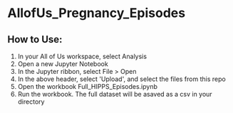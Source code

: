 # AllofUs_Pregnancy_Episodes

## How to Use:
  1. In your All of Us workspace, select Analysis
  2. Open a new Jupyter Notebook
  3. In the Jupyter ribbon, select File > Open
  4. In the above header, select 'Upload', and select the files from this repo
  5. Open the workbook Full_HIPPS_Episodes.ipynb
  6. Run the workbook. The full dataset will be asaved as a csv in your directory
